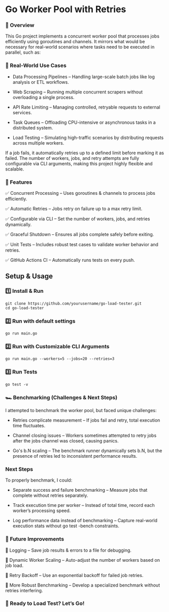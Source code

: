 # Go Worker Pool with Retries

### 🚀 Overview

This Go project implements a concurrent worker pool that processes jobs efficiently using goroutines and channels. It mirrors what would be necessary for real-world scenarios where tasks need to be executed in parallel, such as:

### 🔹 Real-World Use Cases

- Data Processing Pipelines – Handling large-scale batch jobs like log analysis or ETL workflows.

- Web Scraping – Running multiple concurrent scrapers without overloading a single process.

- API Rate Limiting – Managing controlled, retryable requests to external services.

- Task Queues – Offloading CPU-intensive or asynchronous tasks in a distributed system.

- Load Testing – Simulating high-traffic scenarios by distributing requests across multiple workers.

If a job fails, it automatically retries up to a defined limit before marking it as failed. The number of workers, jobs, and retry attempts are fully configurable via CLI arguments, making this project highly flexible and scalable.

### 🔹 Features

✅ Concurrent Processing – Uses goroutines & channels to process jobs efficiently.

✅ Automatic Retries – Jobs retry on failure up to a max retry limit.

✅ Configurable via CLI – Set the number of workers, jobs, and retries dynamically.

✅ Graceful Shutdown – Ensures all jobs complete safely before exiting.

✅ Unit Tests – Includes robust test cases to validate worker behavior and retries.

✅ GitHub Actions CI – Automatically runs tests on every push.



## Setup & Usage

### 1️⃣ Install & Run

```
git clone https://github.com/yourusername/go-load-tester.git
cd go-load-tester
```

### 2️⃣ Run with default settings
```
go run main.go
```

### 2️⃣ Run with Customizable CLI Arguments

```
go run main.go --workers=5 --jobs=20 --retries=3
```

### 3️⃣ Run Tests

```
go test -v
```


### 🏎️ Benchmarking (Challenges & Next Steps)

I attempted to benchmark the worker pool, but faced unique challenges:

- Retries complicate measurement – If jobs fail and retry, total execution time fluctuates.

- Channel closing issues – Workers sometimes attempted to retry jobs after the jobs channel was closed, causing panics.

- Go's b.N scaling – The benchmark runner dynamically sets b.N, but the presence of retries led to inconsistent performance results.


### Next Steps

To properly benchmark, I could:

- Separate success and failure benchmarking – Measure jobs that complete without retries separately.

- Track execution time per worker – Instead of total time, record each worker’s processing speed.

- Log performance data instead of benchmarking – Capture real-world execution stats without go test -bench constraints.



### 🎯 Future Improvements

🔹 Logging – Save job results & errors to a file for debugging.

🔹 Dynamic Worker Scaling – Auto-adjust the number of workers based on job load.

🔹 Retry Backoff – Use an exponential backoff for failed job retries.

🔹 More Robust Benchmarking – Develop a specialized benchmark without retries interfering.



### 🚀 Ready to Load Test? Let’s Go!
